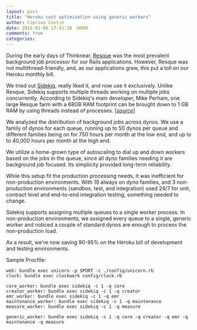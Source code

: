 ```yaml
---
layout: post
title: "Heroku cost optimization using generic workers"
author: Ciprian Costin
date: 2015-01-06 17:43:10 -0800
comments: true
categories: 
---
```


During the early days of Thinknear, <a href="https://github.com/resque/resque" target="_blank">Resque</a> was the most prevalent background job processor for our Rails applications.
However, Resque was not multithread-friendly, and, as our applications grew, this put a toll on our Heroku monthly bill.

We tried out <a href="http://sidekiq.org" target="_blank">Sidekiq</a>, really liked it, and now use it exclusively. Unlike Resque, Sidekiq supports multiple threads 
working on multiple jobs concurrently.
According to Sidekiq's main developer, Mike Perham, one large Resque farm with a 68GB RAM footprint can be brought down to 1 GB RAM by using threads instead of processes. 
[<a href="https://github.com/mperham/sidekiq/wiki/Internals" target="_blank">*source*</a>]

We analyzed the distribution of background jobs across dynos. 
We use a family of dynos for each queue, running up to 50 dynos per queue and different families being on for 750 hours per month at the low end, and up to to 40,000 hours 
per month at the high end.

We utilize a home-grown type of autoscaling to dial up and down workers based on the jobs in the queue, since all dyno families needing it are background job focused. 
Its simplicity provided long-term reliability.

While this setup fit the production processing needs, it was inefficient for non-production environments.
With 19 always on dyno families, and 3 non-production environments (sandbox, test, and integration) used 24/7 for unit, contract level and end-to-end integration testing, 
something needed to change.

Sidekiq supports assigning multiple queues to a single worker process. In non-production environments, we assigned every queue to a single, generic worker and 
noticed a couple of standard dynos are enough to process the non-production load. 

As a result, we're now saving 90-95% on the Heroku bill of development and testing environments.

Sample Procfile:

`web: bundle exec unicorn -p $PORT -c ./config/unicorn.rb`  
`clock: bundle exec clockwork config/clock.rb`

`core_worker: bundle exec sidekiq -c 1 -q core`  
`creator_worker: bundle exec sidekiq -c 1 -q creator`  
`emr_worker: bundle exec sidekiq -c 1 -q emr`  
`maintenance_worker: bundle exec sidekiq -c 1 -q maintenance`  
`measure_worker: bundle exec sidekiq -c 1 -q measure`

`generic_worker: bundle exec sidekiq -c 1 -q core -q creator -q emr -q maintenance -q measure`